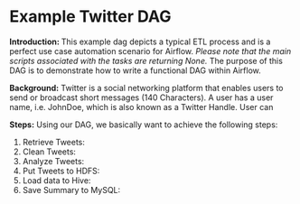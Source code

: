 # Example Twitter DAG

<p><strong>Introduction: </strong>This example dag depicts a typical ETL process and is a perfect use case automation scenario for Airflow. <i>Please note that the main scripts associated with the tasks are returning None.</i> The purpose of this DAG is to demonstrate how to write a functional DAG within Airflow.</p>

<p><strong>Background:</strong> Twitter is a social networking platform that enables users to send or broadcast short messages (140 Characters). A user has a user name, i.e. JohnDoe, which is also known as a Twitter Handle. User can </p>


<p><strong>Steps:</strong> Using our DAG, we basically want to achieve the following steps:</p>

1. Retrieve Tweets: 
2. Clean Tweets: 
3. Analyze Tweets: 
4. Put Tweets to HDFS: 
5. Load data to Hive: 
6. Save Summary to MySQL: 